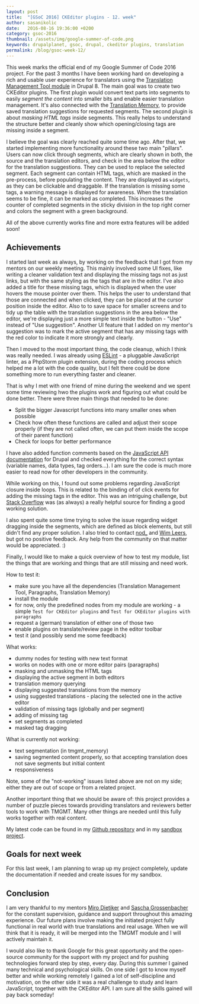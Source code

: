 ```yaml
---
layout: post
title:  "[GSoC 2016] CKEditor plugins - 12. week"
author: sasanikolic
date:   2016-08-16 19:36:00 +0200
category: gsoc-2016
thumbnail: /assets/img/google-summer-of-code.png
keywords: drupalplanet, gsoc, drupal, ckeditor plugins, translation
permalink: /blog/gsoc-week-12/
---
```

This week marks the official end of my Google Summer of Code 2016 project. For the past 3 months I have been working hard on developing a rich and usable user experience for translators using the [Translation Management Tool module](https://www.drupal.org/project/tmgmt) in Drupal 8.
The main goal was to create two CKEditor plugins. The first plugin would convert text parts into segments to easily _segment the content_ into smaller bits and enable easier translation management. It's also connected with the [Translation Memory](https://www.drupal.org/sandbox/edurenye/2715815), 
to provide saved translation suggestions for requested segments. The second plugin is about _masking HTML tags_ inside segments. This really helps to understand the structure better and cleanly show which opening/closing tags are missing inside a segment.

I believe the goal was clearly reached quite some time ago. After that, we started implementing more functionality around these two main "pillars". Users can now click through segments, which are clearly shown in both, the source and the translation editors, and check in the area
below the editor for the translation suggestions. They can be used to replace the selected segment. Each segment can contain HTML tags, which are masked in the pre-process, before populating the content. They are displayed as ```widgets```, as they can be clickable and draggable.
If the translation is missing some tags, a warning message is displayed for awareness. When the translation seems to be fine, it can be marked as completed. This increases the counter of completed segments in the sticky division in the top right corner and colors the segment with a green background.

All of the above currently works fine and more extra features will be added soon!

## Achievements
I started last week as always, by working on the feedback that I got from my mentors on our weekly meeting. This mainly involved some UI fixes, like writing a cleaner validation text and displaying the missing tags not as just links, but with the same styling as the tags that are in the editor.
I've also added a title for these missing tags, which is displayed when the user hovers the mouse pointer over them. This helps the user to understand that those are connected and when clicked, they can be placed at the cursor position inside the editor. Also to to save space for smaller screens 
and to tidy up the table with the translation suggestions in the area below the editor, we're displaying just a more simple text inside the button - "Use" instead of "Use suggestion". Another UI feature that I added on my mentor's suggestion was to mark the active segment that has any 
missing tags with the red color to indicate it more strongly and clearly.
 
Then I moved to the most important thing, the code cleanup, which I think was really needed. I was already using [ESLint](http://eslint.org/) - a pluggable JavaScript linter, as a PhpStorm plugin extension, during the coding process which helped me a lot with the code quality, but I felt there 
could be done something more to run everything faster and cleaner. 

That is why I met with one friend of mine during the weekend and we spent some time reviewing hwo the plugins work and figuring out what could be done better.
There were three main things that needed to be done:

- Split the bigger Javascript functions into many smaller ones when possible
- Check how often these functions are called and adjust their scope properly (if they are not called often, we can put them inside the scope of their parent function)
- Check for loops for better performance

I have also added function comments based on the [JavaScript API documentation](https://www.drupal.org/node/2183405) for Drupal and checked everything for the correct syntax (variable names, data types, tag orders...). I am sure the code is much more easier to read now for other developers in the community. 

While working on this, I found out some problems regarding JavaScript closure inside loops. This is related to the binding of of click events for adding the missing tags in the editor. This was an intriguing challenge, but [Stack Overflow](http://stackoverflow.com/questions/8909652/adding-click-event-listeners-in-loop)
 was (as always) a really helpful source for finding a good working solution.
 
I also spent quite some time trying to solve the issue regarding widget dragging inside the segments, which are defined as block elements, but still didn't find any proper solution. I also tried to contact [nod_](https://www.drupal.org/u/nod_) and [Wim Leers](https://www.drupal.org/u/wim-leers), but 
got no positive feedback. Any help from the community on that matter would be appreciated. :)

Finally, I would like to make a quick overview of how to test my module, list the things that are working and things that are still missing and need work.

How to test it:

- make sure you have all the dependencies (Translation Management Tool, Paragraphs, Translation Memory)
- install the module
- for now, only the predefined nodes from my module are working - a simple ```Test for CKEditor plugins``` and ```Test for CKEditor plugins with paragraphs```
- request a (german) translation of either one of those two
- enable plugins on translate/review page in the editor toolbar
- test it (and possibly send me some feedback)

What works:

- dummy nodes for testing with new text format
- works on nodes with one or more editor pairs (paragraphs)
- masking and unmasking the HTML tags
- displaying the active segment in both editors
- translation memory querying
- displaying suggested translations from the memory
- using suggested translations - placing the selected one in the active editor
- validation of missing tags (globally and per segment)
- adding of missing tag
- set segments as completed
- masked tag dragging

What is currently not working:

- text segmentation (in tmgmt_memory)
- saving segmented content properly, so that accepting translation does not save segments but initial content
- responsiveness

Note, some of the "not-working" issues listed above are not on my side; either they are out of scope or from a related project. 

Another important thing that we should be aware of: this project provides a number of puzzle pieces towards providing translators and reviewers better tools to work with TMGMT. Many other things are needed until this fully works together with real content.

My latest code can be found in my [Github repository](https://github.com/sasanikolic90/tmgmt_ckeditor) and in my [sandbox project](https://www.drupal.org/sandbox/sasanikolic/2737249).

## Goals for next week
For this last week, I am planning to wrap up my project completely, update the documentation if needed and create issues for my sandbox.

## Conclusion
I am very thankful to my mentors [Miro Dietiker](https://www.drupal.org/u/miro_dietiker) and [Sascha Grossenbacher](https://www.drupal.org/u/berdir) for the constant supervision, guidance and support throughout this amazing experience. Our future plans involve making the initiated project
fully functional in real world with true translations and real usage. When we will think that it is ready, it will be merged into the TMGMT module and I will actively maintain it. 

I would also like to thank Google for this great opportunity and the open-source community for the support with my project and for pushing technologies forward step by step, every day. During this summer I gained many technical and psychological skills. 
On one side I got to know myself better and while working remotely I gained a lot of self-discipline and motivation, on the other side it was a real challenge to study and learn JavaScript, together with the CKEditor API. I am sure all the skills gained will pay back someday!
